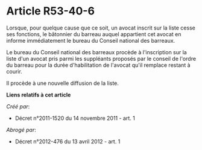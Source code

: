 # Article R53-40-6

Lorsque, pour quelque cause que ce soit, un avocat inscrit sur la liste cesse ses fonctions, le bâtonnier du barreau auquel
appartient cet avocat en informe immédiatement le bureau du Conseil national des barreaux.

Le bureau du Conseil national des barreaux procède à l'inscription sur la liste d'un avocat pris parmi les suppléants
proposés par le conseil de l'ordre du barreau pour la durée d'habilitation de l'avocat qu'il remplace restant à courir.

Il procède à une nouvelle diffusion de la liste.

**Liens relatifs à cet article**

_Créé par_:

  - Décret n°2011-1520 du 14 novembre 2011 - art. 1

_Abrogé par_:

  - Décret n°2012-476 du 13 avril 2012 - art. 1
